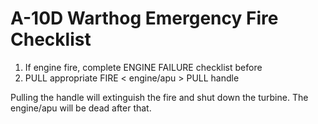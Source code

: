 # A-10D Warthog Emergency Fire Checklist

1. If engine fire, complete ENGINE FAILURE checklist before
2. PULL appropriate FIRE < engine/apu > PULL handle

<div class="border-s-4 border-red-700 ps-4 my-5 flex flex-col gap-5">
<p>Pulling the handle will extinguish the fire and shut down the turbine. The engine/apu will be dead after that. </p>
</div>
